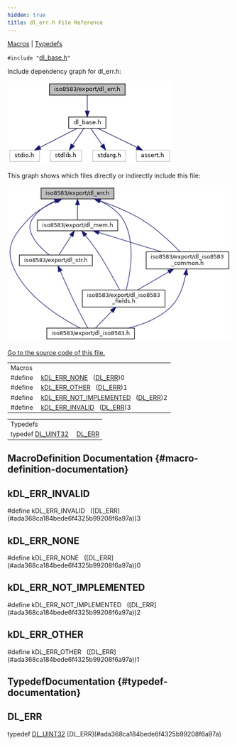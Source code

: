 ```yaml
---
hidden: true
title: dl_err.h File Reference
---
```


[Macros](#define-members) \| [Typedefs](#typedef-members)

`#include "`<a href="dl__base_8h_source.md">dl_base.h</a>`"`

Include dependency graph for dl_err.h:

![](dl__err_8h__incl.png)

This graph shows which files directly or indirectly include this file:

![](dl__err_8h__dep__incl.png)

<a href="dl__err_8h_source.md">Go to the source code of this file.</a>

|  |  |
|----|----|
| Macros |  |
| #define  | [kDL_ERR_NONE](#ac72c77f87bcc40738181f85c6b8f8cbc)   ([DL_ERR](#ada368ca184bede6f4325b99208f6a97a))0 |
| #define  | [kDL_ERR_OTHER](#aad9602d63656a15775a7feb0a5e67ef0)   ([DL_ERR](#ada368ca184bede6f4325b99208f6a97a))1 |
| #define  | [kDL_ERR_NOT_IMPLEMENTED](#a1d1e45c68d5a458ae86a7e348a3dd806)   ([DL_ERR](#ada368ca184bede6f4325b99208f6a97a))2 |
| #define  | [kDL_ERR_INVALID](#a16f81f946e609f94803ced1d6ed50d7b)   ([DL_ERR](#ada368ca184bede6f4325b99208f6a97a))3 |

|  |  |
|----|----|
| Typedefs |  |
| typedef <a href="dl__base_8h.md#a2b6bafb1286aa226f7f001cb7fd68c66">DL_UINT32</a>  | [DL_ERR](#ada368ca184bede6f4325b99208f6a97a) |

## MacroDefinition Documentation {#macro-definition-documentation}

## kDL_ERR_INVALID <a href="#a16f81f946e609f94803ced1d6ed50d7b" id="a16f81f946e609f94803ced1d6ed50d7b"></a>

<p>#define kDL_ERR_INVALID   ([DL_ERR](#ada368ca184bede6f4325b99208f6a97a))3</p>

## kDL_ERR_NONE <a href="#ac72c77f87bcc40738181f85c6b8f8cbc" id="ac72c77f87bcc40738181f85c6b8f8cbc"></a>

<p>#define kDL_ERR_NONE   ([DL_ERR](#ada368ca184bede6f4325b99208f6a97a))0</p>

## kDL_ERR_NOT_IMPLEMENTED <a href="#a1d1e45c68d5a458ae86a7e348a3dd806" id="a1d1e45c68d5a458ae86a7e348a3dd806"></a>

<p>#define kDL_ERR_NOT_IMPLEMENTED   ([DL_ERR](#ada368ca184bede6f4325b99208f6a97a))2</p>

## kDL_ERR_OTHER <a href="#aad9602d63656a15775a7feb0a5e67ef0" id="aad9602d63656a15775a7feb0a5e67ef0"></a>

<p>#define kDL_ERR_OTHER   ([DL_ERR](#ada368ca184bede6f4325b99208f6a97a))1</p>

## TypedefDocumentation {#typedef-documentation}

## DL_ERR <a href="#ada368ca184bede6f4325b99208f6a97a" id="ada368ca184bede6f4325b99208f6a97a"></a>

<p>typedef <a href="dl__base_8h.md#a2b6bafb1286aa226f7f001cb7fd68c66">DL_UINT32</a> [DL_ERR](#ada368ca184bede6f4325b99208f6a97a)</p>
